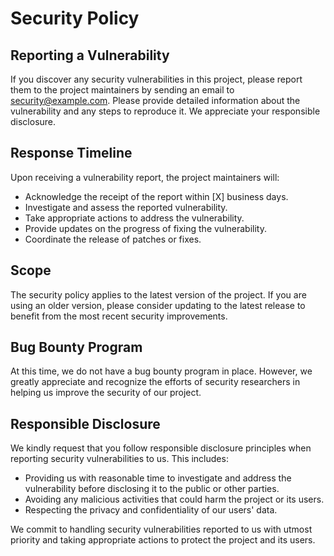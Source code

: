 # Security Policy

## Reporting a Vulnerability
If you discover any security vulnerabilities in this project, please report them to the project maintainers by sending an email to [security@example.com](mailto:security@example.com). Please provide detailed information about the vulnerability and any steps to reproduce it. We appreciate your responsible disclosure.

## Response Timeline
Upon receiving a vulnerability report, the project maintainers will:

- Acknowledge the receipt of the report within [X] business days.
- Investigate and assess the reported vulnerability.
- Take appropriate actions to address the vulnerability.
- Provide updates on the progress of fixing the vulnerability.
- Coordinate the release of patches or fixes.

## Scope
The security policy applies to the latest version of the project. If you are using an older version, please consider updating to the latest release to benefit from the most recent security improvements.

## Bug Bounty Program
At this time, we do not have a bug bounty program in place. However, we greatly appreciate and recognize the efforts of security researchers in helping us improve the security of our project.
## Responsible Disclosure
We kindly request that you follow responsible disclosure principles when reporting security vulnerabilities to us. This includes:

- Providing us with reasonable time to investigate and address the vulnerability before disclosing it to the public or other parties.
- Avoiding any malicious activities that could harm the project or its users.
- Respecting the privacy and confidentiality of our users' data.

We commit to handling security vulnerabilities reported to us with utmost priority and taking appropriate actions to protect the project and its users.